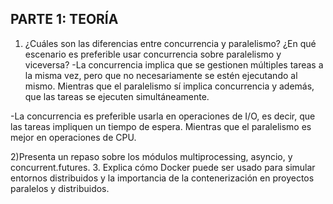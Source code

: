 ## PARTE 1: TEORÍA
1) ¿Cuáles son las diferencias entre concurrencia y paralelismo? ¿En qué escenario es preferible usar concurrencia sobre paralelismo y viceversa?
-La concurrencia implica que se gestionen múltiples tareas a la misma vez, pero que no necesariamente se estén ejecutando al mismo. Mientras que el paralelismo sí implica concurrencia y además, que las tareas se ejecuten simultáneamente.

-La concurrencia es preferible usarla en operaciones de I/O, es decir, que las tareas impliquen un tiempo de espera. Mientras que el paralelismo es mejor en operaciones de CPU.

2)Presenta un repaso sobre los módulos multiprocessing, asyncio, y concurrent.futures.  3. Explica cómo Docker puede ser usado para simular entornos distribuidos y la importancia de  la contenerización en proyectos paralelos y distribuidos. 

